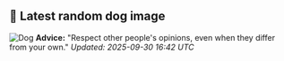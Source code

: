 ## 🐶 Latest random dog image
![Dog](https://images.dog.ceo/breeds/saluki/n02091831_4259.jpg)
**Advice:** "Respect other people's opinions, even when they differ from your own."
*Updated: 2025-09-30 16:42 UTC*
